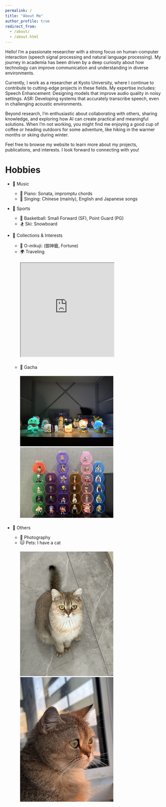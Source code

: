 ```yaml
---
permalink: /
title: "About Me"
author_profile: true
redirect_from: 
  - /about/
  - /about.html
---
```


Hello!
I’m a passionate researcher with a strong focus on human-computer interaction (speech signal processing and natural language processing).
My journey in academia has been driven by a deep curiosity about how technology can improve communication and understanding in diverse environments.

Currently, I work as a researcher at Kyoto University, where I continue to contribute to cutting-edge projects in these fields.
My expertise includes:
Speech Enhancement: Designing models that improve audio quality in noisy settings.
ASR: Developing systems that accurately transcribe speech, even in challenging acoustic environments.

Beyond research, I’m enthusiastic about collaborating with others, sharing knowledge, and exploring how AI can create practical and meaningful solutions. 
When I’m not working, you might find me enjoying a good cup of coffee or heading outdoors for some adventure, like hiking in the warmer months or skiing during winter.

Feel free to browse my website to learn more about my projects, publications, and interests. I look forward to connecting with you!


Hobbies
======


* 🎨  Music
  * 🎹 Piano: Sonata, impromptu chords
  * 🎤 Singing: Chinese (mainly), English and Japanese songs

* 🏀 Sports
  * 🏀 Basketball: Small Forward (SF), Point Guard (PG)
  * 🏂 Ski: Snowboard

* 🎒 Collections & Interests
  * 🧧 O-mikuji: (御神籤, Fortune)
  * 🌍 Traveling
    <div style="margin-top:20px;"></div>
    <iframe src="https://www.google.com/maps/d/embed?mid=1lvQnC_MLw7w4fRvmKIQvQA4XoSv5ClY&hl=en&ehbc=2E312F" width="300" height="300"></iframe>
    <div style="margin-top:20px;"></div>
  * 🎲 Gacha
    <div style="margin-top:20px;"></div>
    <img src="https://raw.githubusercontent.com/hshi-speech/hshi-speech.github.io/master/hobbies/gacha/gacha_nightlight.jpeg" alt="Night Light" width="300" />
    <img src="https://raw.githubusercontent.com/hshi-speech/hshi-speech.github.io/master/hobbies/gacha/gacha_onepiece.jpeg" alt="OnePiece" width="300" />
    <div style="margin-top:20px;"></div>

* 🐾 Others
  * 📸 Photography
  * 🐱 Pets: I have a cat
    <div style="margin-top:20px;"></div>
    <img src="https://raw.githubusercontent.com/hshi-speech/hshi-speech.github.io/master/hobbies/pets/baobao1.jpeg" alt="Night Light" width="300" />
    <img src="https://raw.githubusercontent.com/hshi-speech/hshi-speech.github.io/master/hobbies/pets/baobao2.jpeg" alt="Night Light" width="300" />
    <div style="margin-top:20px;"></div>








<div id="hidden-container" style="display: none;">
  <script type='text/javascript' id='clustrmaps' src='//cdn.clustrmaps.com/map_v2.js?cl=ffffff&w=a&t=n&d=mWphCyX22pe_P6KJ9gE87HPH3R3G0Mw9GPb6-s3jzU4&co=2d78ad&cmo=3acc3a&cmn=ff5353&ct=ffffff'></script>
</div>
